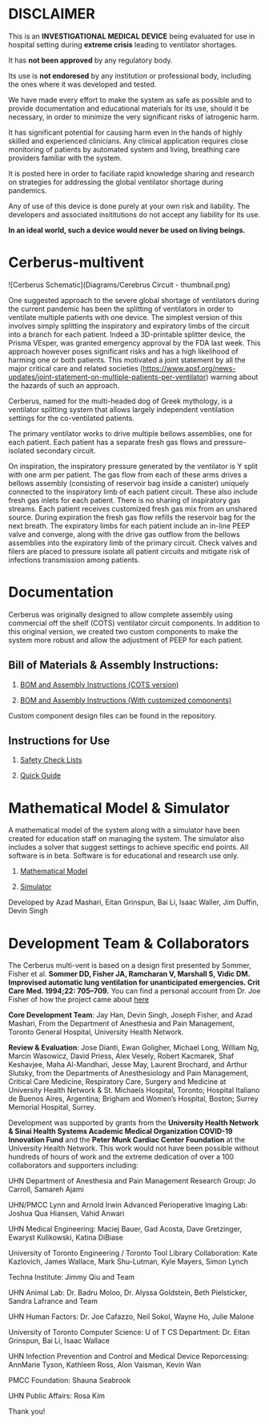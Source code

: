 # DISCLAIMER

This is an **INVESTIGATIONAL MEDICAL DEVICE** being evaluated for use
in hospital setting during **extreme crisis** leading to ventilator
shortages.

It has **not been approved** by any regulatory body.

Its use is **not endoresed** by any institution or professional body,
including the ones where it was developed and tested.

We have made every effort to make the system as safe as possible and to
provide documentation and educational materials for its use, should it be
necessary, in order to minimize the very significant risks of iatrogenic harm.

It has significant potential for causing harm  even in the hands of highly
skilled and experienced clinicians. Any clinical application requires close
monitoring of patients by automated system and living, breathing care providers
familiar with the system.

It is posted here in order to faciliate rapid knowledge sharing and research
on strategies for addressing the global ventilator shortage during pandemics.

Any of use of this device is done purely at your own risk and liability. The
developers and associated insititutions do not accept any liability for its use.

**In an ideal world, such a device would never be used on living beings.**

# Cerberus-multivent

![Cerberus Schematic](Diagrams/Cerebrus Circuit - thumbnail.png)

One suggested approach to the severe global shortage of ventilators during the current pandemic has been the splitting of ventilators in order to ventilate multiple patients with one device. The simplest version of this involves simply splitting the inspiratory and expiratory limbs of the circuit into a branch for each patient. Indeed a 3D-printable splitter device, the Prisma VEsper, was granted emergency approval by the FDA last week. This approach however poses significant risks and has a high likelihood of harming one or both patients. This motivated a joint statement by all the major critical
care and related societies (<a href="https://www.apsf.org/news-updates/joint-statement-on-multiple-patients-per-ventilator" rel="nofollow">https://www.apsf.org/news-updates/joint-statement-on-multiple-patients-per-ventilator</a>) warning about the hazards of such an approach.

Cerberus, named for the multi-headed dog of Greek mythology, is a ventilator splitting system that allows largely independent ventilation settings for the co-ventilated patients.

The primary ventilator works to drive multiple bellows assemblies, one for each patient. Each patient has a separate fresh gas flows and pressure-isolated secondary circuit.

On inspiration, the inspiratory pressure generated by the ventilator is Y split with one arm per patient. The gas flow from each of these arms drives a bellows assembly (consisting of reservoir bag inside a canister) uniquely connected to the inspiratory limb of each patient circuit. These also include fresh gas inlets for each patient. There is no sharing of inspiratory gas streams. Each patient receives customized fresh gas mix from an unshared source. During expiration the fresh gas flow refills the reservoir bag for the next breath. The expiratory limbs for each patient include an in-line PEEP valve and converge, along with the drive gas outflow from the bellows assemblies into the expiratory limb of the primary circuit. Check valves and filers are placed to pressure isolate all patient circuits and mitigate risk of infections transmission among patients.

# Documentation
Cerberus was originally designed to allow complete assembly using commercial off the shelf (COTS) ventilator circuit components. In addition to this original version, we created two custom components to make the system more robust and allow the adjustment of PEEP for each patient. 

## Bill of Materials & Assembly Instructions:

1. <a href="https://github.com/tgh-apil/Cerberus-Multivent/blob/master/Documentation/Cerberus%20-%20BOM%20and%20Assembly%20Instructions%20-%20Hospital%20COTS%20Components.pdf" rel="nofollow">BOM and Assembly Instructions (COTS version)</a>

2. <a href="https://github.com/tgh-apil/Cerberus-Multivent/blob/master/Documentation/Cerberus%20-%20BOM%20and%20Assembly%20Instructions%20-%20Micromanufactured%20Components.pdf" rel="nofollow">BOM and Assembly Instructions (With customized components)</a>

Custom component design files can be found in the repository.   

## Instructions for Use

1. <a href="https://github.com/tgh-apil/Cerberus-Multivent/blob/master/Documentation/Cerberus%20-%20Safety%20Check%20Lists.pdf" rel="nofollow">Safety Check Lists</a> 

2. <a href="https://github.com/tgh-apil/Cerberus-Multivent/blob/master/Documentation/Cerberus%20-%20Quick%20Guide.pdf" rel="nofollow">Quick Guide</a> 

# Mathematical Model & Simulator

A mathematical model of the system along with a simulator have been created for education staff on managing the system. The simulator also includes a solver that suggest settings to achieve specific end points. All software is in beta. Software is for educational and research use only.

1. <a href="https://github.com/tgh-apil/Cerberus-Multivent/tree/master/Simulator" rel="nofollow">Mathematical Model</a>

2. <a href="https://ventilator-simulator.now.sh/" rel="nofollow">Simulator</a>  

Developed by Azad Mashari, Eitan Grinspun, Bai Li, Isaac Waller, Jim Duffin, Devin Singh

# Development Team &amp; Collaborators

The Cerberus multi-vent is based on a design first presented by Sommer, Fisher et al. **Sommer DD, Fisher JA, Ramcharan V, Marshall S, Vidic DM. Improvised automatic lung ventilation for unanticipated emergencies. Crit Care Med. 1994;22: 705–709.** You can find a personal account from Dr. Joe Fisher of how the project came about <a href="https://www.drjoefisher.com/posts/fresh-air-cbc-may-9-2020-covid-19-and-the-real-back-story" rel="nofollow">here</a> 

**Core Development Team**: Jay Han, Devin Singh, Joseph Fisher, and Azad Mashari, From the Department of Anesthesia and Pain Management, Toronto General Hospital, University Health Network.

**Review & Evaluation**: Jose Dianti, Ewan Goligher, Michael Long, William Ng, Marcin Wasowicz, David Priess, Alex Vesely, Robert Kacmarek, Shaf Keshavjee, Maha Al-Mandhari, Jesse May, Laurent Brochard, and Arthur Slutsky, from the Departments of Anesthesiology and Pain Management, Critical Care Medicine, Respiratory Care, Surgery and Medicine at University Health Network & St. Michaels Hospital, Toronto; Hospital Italiano de Buenos Aires, Argentina; Brigham and Women’s Hospital, Boston; Surrey Memorial Hospital, Surrey. 

Development was supported by grants from the **University Health Network & Sinai Health Systems Academic Medical Organization COVID-19 Innovation Fund** and the **Peter Munk Cardiac Center Foundation** at the University Health Network. This work would not have been possible without hundreds of hours of work and the extreme dedication of over a 100 collaborators and supporters including:

UHN Department of Anesthesia and Pain Management Research Group: Jo Carroll, Samareh Ajami

UHN/PMCC Lynn and Arnold Irwin Advanced Perioperative Imaging Lab: Joshua Qua Hiansen, Vahid Anwari

UHN Medical Engineering: Maciej Bauer, Gad Acosta, Dave Gretzinger, Ewaryst Kulikowski, Katina DiBiase

University of Toronto Engineering / Toronto Tool Library Collaboration: Kate Kazlovich, James Wallace, Mark Shu-Lutman, Kyle Mayers, Simon Lynch 

Techna Institute: Jimmy Qiu and Team

UHN Animal Lab: Dr. Badru Moloo, Dr. Alyssa Goldstein, Beth Pielsticker, Sandra Lafrance and Team

UHN Human Factors: Dr. Joe Cafazzo, Neil Sokol, Wayne Ho, Julie Malone

University of Toronto Computer Science: U of T CS Department: Dr. Eitan Grinspun, Bai Li, Isaac Wallace

UHN Infection Prevention and Control and Medical Device Reporcessing: AnnMarie Tyson, Kathleen Ross, Alon Vaisman, Kevin Wan

PMCC Foundation: Shauna Seabrook

UHN Public Affairs: Rosa Kim

Thank you!


